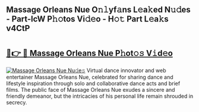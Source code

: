 ## Massage Orleans Nue O𝚗𝚕yf𝚊ns L𝚎a𝚔ed N𝚞𝚍es - Part-lcW P𝚑𝚘tos Vi𝚍𝚎o - H𝚘𝚝 Part L𝚎a𝚔s v4CtP

# <h2><a href="http://kf15x5.oniu.top/?m=Massage+Orleans+Nue">🔗👉 🔴 Massage Orleans Nue P𝚑ot𝚘𝚜 V𝚒d𝚎o</a></h2>

[![Massage Orleans Nue Nu𝚍e𝚜](https://i.imgur.com/0qMVB7G.gif)](http://kf15x5.oniu.top/?m=Massage+Orleans+Nue)
Virtual dance innovator and web entertainer Massage Orleans Nue, celebrated for sharing dance and lifestyle inspiration through solo and collaborative dance acts and brief films. The public face of Massage Orleans Nue exudes a sincere and friendly demeanor, but the intricacies of his personal life remain shrouded in secrecy.  
